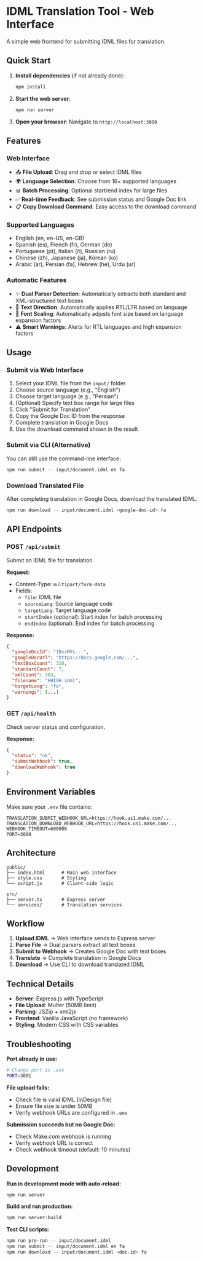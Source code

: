 # IDML Translation Tool - Web Interface

A simple web frontend for submitting IDML files for translation.

## Quick Start

1. **Install dependencies** (if not already done):
   ```bash
   npm install
   ```

2. **Start the web server**:
   ```bash
   npm run server
   ```

3. **Open your browser**:
   Navigate to `http://localhost:3000`

## Features

### Web Interface
- 📤 **File Upload**: Drag and drop or select IDML files
- 🌍 **Language Selection**: Choose from 16+ supported languages
- 📊 **Batch Processing**: Optional start/end index for large files
- ✅ **Real-time Feedback**: See submission status and Google Doc link
- 📋 **Copy Download Command**: Easy access to the download command

### Supported Languages
- English (en, en-US, en-GB)
- Spanish (es), French (fr), German (de)
- Portuguese (pt), Italian (it), Russian (ru)
- Chinese (zh), Japanese (ja), Korean (ko)
- Arabic (ar), Persian (fa), Hebrew (he), Urdu (ur)

### Automatic Features
- ✨ **Dual Parser Detection**: Automatically extracts both standard and XML-structured text boxes
- 🔄 **Text Direction**: Automatically applies RTL/LTR based on language
- 📏 **Font Scaling**: Automatically adjusts font size based on language expansion factors
- ⚠️ **Smart Warnings**: Alerts for RTL languages and high expansion factors

## Usage

### Submit via Web Interface

1. Select your IDML file from the `input/` folder
2. Choose source language (e.g., "English")
3. Choose target language (e.g., "Persian")
4. (Optional) Specify text box range for large files
5. Click "Submit for Translation"
6. Copy the Google Doc ID from the response
7. Complete translation in Google Docs
8. Use the download command shown in the result

### Submit via CLI (Alternative)

You can still use the command-line interface:

```bash
npm run submit -- input/document.idml en fa
```

### Download Translated File

After completing translation in Google Docs, download the translated IDML:

```bash
npm run download -- input/document.idml <google-doc-id> fa
```

## API Endpoints

### POST `/api/submit`
Submit an IDML file for translation.

**Request:**
- Content-Type: `multipart/form-data`
- Fields:
  - `file`: IDML file
  - `sourceLang`: Source language code
  - `targetLang`: Target language code
  - `startIndex` (optional): Start index for batch processing
  - `endIndex` (optional): End index for batch processing

**Response:**
```json
{
  "googleDocId": "1BxiMVs...",
  "googleDocUrl": "https://docs.google.com/...",
  "textBoxCount": 310,
  "standardCount": 7,
  "xmlCount": 303,
  "filename": "HHIGH.idml",
  "targetLang": "fa",
  "warnings": [...]
}
```

### GET `/api/health`
Check server status and configuration.

**Response:**
```json
{
  "status": "ok",
  "submitWebhook": true,
  "downloadWebhook": true
}
```

## Environment Variables

Make sure your `.env` file contains:

```env
TRANSLATION_SUBMIT_WEBHOOK_URL=https://hook.us1.make.com/...
TRANSLATION_DOWNLOAD_WEBHOOK_URL=https://hook.us1.make.com/...
WEBHOOK_TIMEOUT=600000
PORT=3000
```

## Architecture

```
public/
├── index.html      # Main web interface
├── style.css       # Styling
└── script.js       # Client-side logic

src/
├── server.ts       # Express server
└── services/       # Translation services
```

## Workflow

1. **Upload IDML** → Web interface sends to Express server
2. **Parse File** → Dual parsers extract all text boxes
3. **Submit to Webhook** → Creates Google Doc with text boxes
4. **Translate** → Complete translation in Google Docs
5. **Download** → Use CLI to download translated IDML

## Technical Details

- **Server**: Express.js with TypeScript
- **File Upload**: Multer (50MB limit)
- **Parsing**: JSZip + xml2js
- **Frontend**: Vanilla JavaScript (no framework)
- **Styling**: Modern CSS with CSS variables

## Troubleshooting

**Port already in use:**
```bash
# Change port in .env
PORT=3001
```

**File upload fails:**
- Check file is valid IDML (InDesign file)
- Ensure file size is under 50MB
- Verify webhook URLs are configured in `.env`

**Submission succeeds but no Google Doc:**
- Check Make.com webhook is running
- Verify webhook URL is correct
- Check webhook timeout (default: 10 minutes)

## Development

**Run in development mode with auto-reload:**
```bash
npm run server
```

**Build and run production:**
```bash
npm run server:build
```

**Test CLI scripts:**
```bash
npm run pre-run -- input/document.idml
npm run submit -- input/document.idml en fa
npm run download -- input/document.idml <doc-id> fa
```
